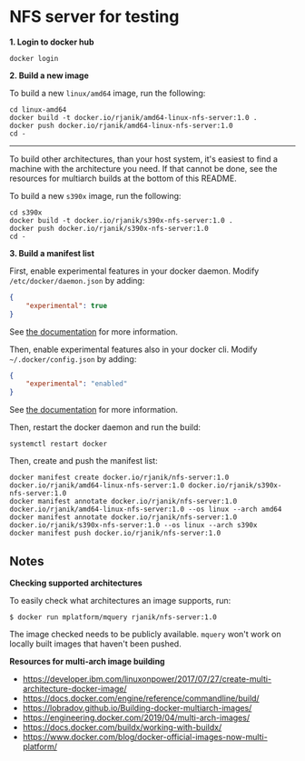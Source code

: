 # NFS server for testing

**1. Login to docker hub**
```shell script
docker login
```

**2. Build a new image**

To build a new `linux/amd64` image, run the following:

```shell script
cd linux-amd64
docker build -t docker.io/rjanik/amd64-linux-nfs-server:1.0 .
docker push docker.io/rjanik/amd64-linux-nfs-server:1.0
cd -
```

---

To build other architectures, than your host system, it's easiest to find a machine with the architecture you need.
If that cannot be done, see the resources for multiarch builds at the bottom of this README.

To build a new `s390x` image, run the following:

```shell script
cd s390x
docker build -t docker.io/rjanik/s390x-nfs-server:1.0 .
docker push docker.io/rjanik/s390x-nfs-server:1.0
cd -
```

**3. Build a manifest list**

First, enable experimental features in your docker daemon. Modify `/etc/docker/daemon.json` by adding:
```json
{
    "experimental": true
}
```

See [the documentation](https://docs.docker.com/engine/reference/commandline/dockerd/#daemon-configuration-file) for
more information.

Then, enable experimental features also in your docker cli. Modify `~/.docker/config.json` by adding:
```json
{
    "experimental": "enabled"
}
```

See [the documentation](https://docs.docker.com/engine/reference/commandline/cli/#experimental-features) for more
information.

Then, restart the docker daemon and run the build:

```shell script
systemctl restart docker
```

Then, create and push the manifest list:

```shell script
docker manifest create docker.io/rjanik/nfs-server:1.0 docker.io/rjanik/amd64-linux-nfs-server:1.0 docker.io/rjanik/s390x-nfs-server:1.0
docker manifest annotate docker.io/rjanik/nfs-server:1.0 docker.io/rjanik/amd64-linux-nfs-server:1.0 --os linux --arch amd64
docker manifest annotate docker.io/rjanik/nfs-server:1.0 docker.io/rjanik/s390x-nfs-server:1.0 --os linux --arch s390x
docker manifest push docker.io/rjanik/nfs-server:1.0
```

## Notes

**Checking supported architectures**

To easily check what architectures an image supports, run:

```
$ docker run mplatform/mquery rjanik/nfs-server:1.0
```

The image checked needs to be publicly available. `mquery` won't work on locally built images that haven't been pushed.

**Resources for multi-arch image building**

* https://developer.ibm.com/linuxonpower/2017/07/27/create-multi-architecture-docker-image/
* https://docs.docker.com/engine/reference/commandline/build/
* https://lobradov.github.io/Building-docker-multiarch-images/
* https://engineering.docker.com/2019/04/multi-arch-images/
* https://docs.docker.com/buildx/working-with-buildx/
* https://www.docker.com/blog/docker-official-images-now-multi-platform/

